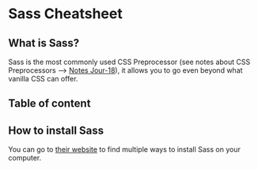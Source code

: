 # Sass Cheatsheet

## What is Sass?

Sass is the most commonly used CSS Preprocessor (see notes about CSS Preprocessors --> [Notes Jour-18](../../../../simplon/notes/notes-semaine-4/Jour-18/notes-jour-18.md)), it allows you to go even beyond what vanilla CSS can offer.

## Table of content

## How to install Sass

You can go to [their website](https://sass-lang.com/install) to find multiple ways to install Sass on your computer.

## 